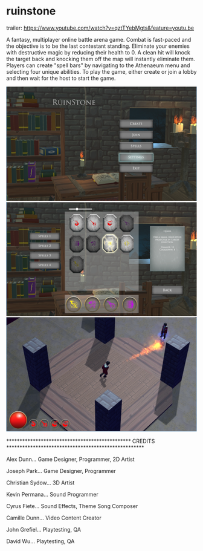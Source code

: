 # ruinstone

trailer:
https://www.youtube.com/watch?v=qztTYebMgts&feature=youtu.be

A fantasy, multiplayer online battle arena game.  Combat is fast-paced and the objective is to be the last contestant standing. 
Eliminate your enemies with destructive magic by reducing their health to 0.  A clean hit will knock the target back and
knocking them off the map will instantly eliminate them.  Players can create "spell bars" by navigating to the Athenaeum menu
and selecting four unique abilities.  To play the game, either create or join a lobby and then wait for the host to start the
game.


![alt text](Assets/Screen%20Shots/main%20menu1.png)
![alt text](Assets/Screen%20Shots/collection.png)
![alt text](Assets/Screen%20Shots/gameplay1.png)


*********************************************** CREDITS ****************************************************

Alex Dunn...          Game Designer, Programmer, 2D Artist

Joseph Park...        Game Designer, Programmer

Christian Sydow...    3D Artist

Kevin Permana...      Sound Programmer

Cyrus Fiete...         Sound Effects, Theme Song Composer

Camille Dunn...       Video Content Creator

John Grefiel...       Playtesting, QA

David Wu...           Playtesting, QA
